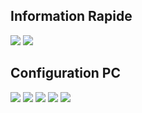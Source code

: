 ## Information Rapide 
![](https://img.shields.io/badge/OS-Manjaro_GNOME-informational?style=flat&logoColor=white&color=2874A6)
![](https://img.shields.io/badge/Text_Editor-Atom-informational?style=flat&logoColor=white&color=2874A6)

## Configuration PC
![](https://img.shields.io/badge/Processeur-Ryzen_5_1600_AF-informational?style=flat&logoColor=white&color=2874A6)
![](https://img.shields.io/badge/Carte_Graphique-MSI_GTX_1650-informational?style=flat&logoColor=white&color=2874A6)
![](https://img.shields.io/badge/RAM-HyperX_DDR4_8GO_3200MHZ-informational?style=flat&logoColor=white&color=2874A6)
![](https://img.shields.io/badge/SSD-A2000_250GO-informational?style=flat&logoColor=white&color=2874A6)
![](https://img.shields.io/badge/Carte_Mere-B450_I_AORUS_PRO_WIFI-informational?style=flat&logoColor=white&color=2874A6)
